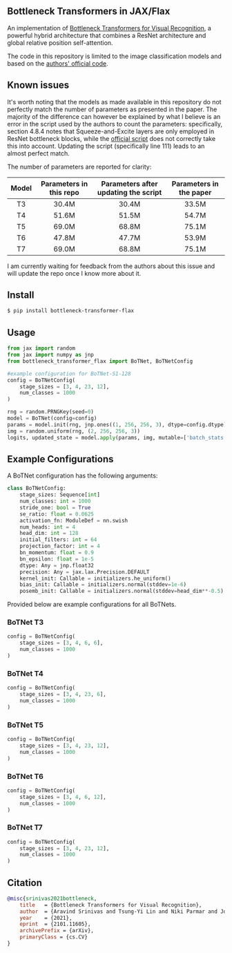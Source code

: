 ## Bottleneck Transformers in JAX/Flax

An implementation of <a href="https://arxiv.org/abs/2101.11605">Bottleneck Transformers for Visual Recognition</a>, a powerful hybrid architecture that combines a ResNet architecture and global relative position self-attention.

The code in this repository is limited to the image classification models and based on the <a href="https://gist.github.com/aravindsrinivas/56359b79f0ce4449bcb04ab4b56a57a2">authors' official code</a>.

## Known issues

It's worth noting that the models as made available in this repository do not perfectly match the number of parameters as presented in the paper. The majority of the difference can however be explained by what I believe is an error in the script used by the authors to count the parameters: specifically, section 4.8.4 notes that Squeeze-and-Excite layers are only employed in ResNet bottleneck blocks, while the <a href="https://gist.github.com/aravindsrinivas/e8a9e33425e10ed0c69c1bf726b81495">official script</a> does not correctly take this into account. Updating the script (specifically line 111) leads to an almost perfect match.

The number of parameters are reported for clarity:

| Model | Parameters in this repo | Parameters after updating the script | Parameters in the paper
| :---: | :---: | :---: | :---: |
T3 | 30.4M | 30.4M | 33.5M
T4 | 51.6M | 51.5M | 54.7M
T5 | 69.0M | 68.8M | 75.1M
T6 | 47.8M | 47.7M | 53.9M
T7 | 69.0M | 68.8M | 75.1M

I am currently waiting for feedback from the authors about this issue and will update the repo once I know more about it.

## Install

```bash
$ pip install bottleneck-transformer-flax
```

## Usage

```python
from jax import random
from jax import numpy as jnp
from bottleneck_transformer_flax import BoTNet, BoTNetConfig

#example configuration for BoTNet-S1-128
config = BoTNetConfig(
    stage_sizes = [3, 4, 23, 12],
    num_classes = 1000
)

rng = random.PRNGKey(seed=0)
model = BoTNet(config=config)
params = model.init(rng, jnp.ones((1, 256, 256, 3), dtype=config.dtype))
img = random.uniform(rng, (2, 256, 256, 3))
logits, updated_state = model.apply(params, img, mutable=['batch_stats']) # logits.shape is (2, 1000)
```

## Example Configurations

A BoTNet configuration has the following arguments:

```python
class BoTNetConfig:
    stage_sizes: Sequence[int]                                          # Stages sizes (as in Table 13)
    num_classes: int = 1000                                             # Number of classes
    stride_one: bool = True                                             # Whether the model is a BoTNet-S1
    se_ratio: float = 0.0625                                            # How much to squeeze
    activation_fn: ModuleDef = nn.swish                                 # Activation function
    num_heads: int = 4                                                  # Number of heads in multi head self attention
    head_dim: int = 128                                                 # Head dimension in multi head self attention
    initial_filters: int = 64                                           # Resnet stem output channels
    projection_factor: int = 4                                          # Ratio between block output and input channels
    bn_momentum: float = 0.9                                            # Batch normalization momentum
    bn_epsilon: float = 1e-5                                            # Batch normalization epsilon
    dtype: Any = jnp.float32                                            # Dtype of the computation
    precision: Any = jax.lax.Precision.DEFAULT                          # Numerical precision of the computation
    kernel_init: Callable = initializers.he_uniform()                   # Initializer function for the weight matrix
    bias_init: Callable = initializers.normal(stddev=1e-6)              # Initializer function for the bias
    posemb_init: Callable = initializers.normal(stddev=head_dim**-0.5)  # Initializer function for positional embeddings
```

Provided below are example configurations for all BoTNets.

### BoTNet T3

```python
config = BoTNetConfig(
    stage_sizes = [3, 4, 6, 6],
    num_classes = 1000
)
```

### BoTNet T4

```python
config = BoTNetConfig(
    stage_sizes = [3, 4, 23, 6],
    num_classes = 1000
)
```

### BoTNet T5

```python
config = BoTNetConfig(
    stage_sizes = [3, 4, 23, 12],
    num_classes = 1000
)
```

### BoTNet T6

```python
config = BoTNetConfig(
    stage_sizes = [3, 4, 6, 12],
    num_classes = 1000
)
```

### BoTNet T7

```python
config = BoTNetConfig(
    stage_sizes = [3, 4, 23, 12],
    num_classes = 1000
)
```

## Citation

```bibtex
@misc{srinivas2021bottleneck,
    title   = {Bottleneck Transformers for Visual Recognition}, 
    author  = {Aravind Srinivas and Tsung-Yi Lin and Niki Parmar and Jonathon Shlens and Pieter Abbeel and Ashish Vaswani},
    year    = {2021},
    eprint  = {2101.11605},
    archivePrefix = {arXiv},
    primaryClass = {cs.CV}
}
```